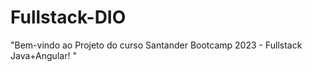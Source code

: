 # Fullstack-DIO

"Bem-vindo ao Projeto do curso Santander Bootcamp 2023 - Fullstack Java+Angular! "
